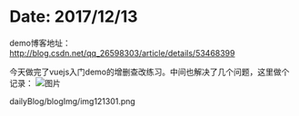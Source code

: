 # Date: 2017/12/13

demo博客地址：http://blog.csdn.net/qq_26598303/article/details/53468399

今天做完了vuejs入门demo的增删查改练习。中间也解决了几个问题，这里做个记录：
![图片](/dailyBlog/blogImg/img121301.png)

dailyBlog/blogImg/img121301.png
